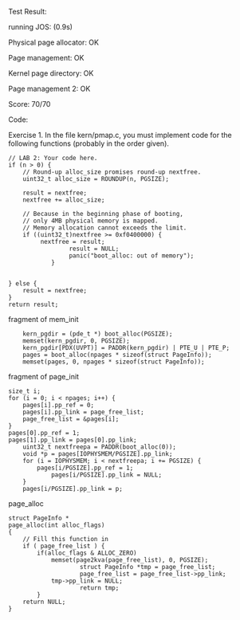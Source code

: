 Test Result:

running JOS: (0.9s)

  Physical page allocator: OK 
  
  Page management: OK 
  
  Kernel page directory: OK 
  
  Page management 2: OK 
  
Score: 70/70

Code:

Exercise 1. In the file kern/pmap.c, you must implement code for the following functions (probably in the order given).

	// LAB 2: Your code here.
	if (n > 0) {
		// Round-up alloc_size promises round-up nextfree.
		uint32_t alloc_size = ROUNDUP(n, PGSIZE);

		result = nextfree;
		nextfree += alloc_size;

		// Because in the beginning phase of booting,
		// only 4MB physical memory is mapped.
		// Memory allocation cannot exceeds the limit.
		if ((uint32_t)nextfree >= 0xf0400000) {
		     nextfree = result;
                     result = NULL;
                     panic("boot_alloc: out of memory");
                }

        
	} else {
		result = nextfree;
	}
	return result;

fragment of mem_init

        kern_pgdir = (pde_t *) boot_alloc(PGSIZE);
        memset(kern_pgdir, 0, PGSIZE);
        kern_pgdir[PDX(UVPT)] = PADDR(kern_pgdir) | PTE_U | PTE_P;
        pages = boot_alloc(npages * sizeof(struct PageInfo));
        memset(pages, 0, npages * sizeof(struct PageInfo));
        
fragment of page_init

	size_t i;
	for (i = 0; i < npages; i++) {
		pages[i].pp_ref = 0;
		pages[i].pp_link = page_free_list;
		page_free_list = &pages[i];
	}
	pages[0].pp_ref = 1;
	pages[1].pp_link = pages[0].pp_link;
        uint32_t nextfreepa = PADDR(boot_alloc(0)); 
        void *p = pages[IOPHYSMEM/PGSIZE].pp_link;
        for (i = IOPHYSMEM; i < nextfreepa; i += PGSIZE) { 
        	pages[i/PGSIZE].pp_ref = 1;  
                pages[i/PGSIZE].pp_link = NULL;     
        }      
        pages[i/PGSIZE].pp_link = p;

page_alloc
	
	struct PageInfo *
	page_alloc(int alloc_flags)
	{
		// Fill this function in
		if ( page_free_list ) {
			if(alloc_flags & ALLOC_ZERO) 
				memset(page2kva(page_free_list), 0, PGSIZE);
                        struct PageInfo *tmp = page_free_list;
                        page_free_list = page_free_list->pp_link;
		        tmp->pp_link = NULL;
                        return tmp; 
        	}
		return NULL;
	}
